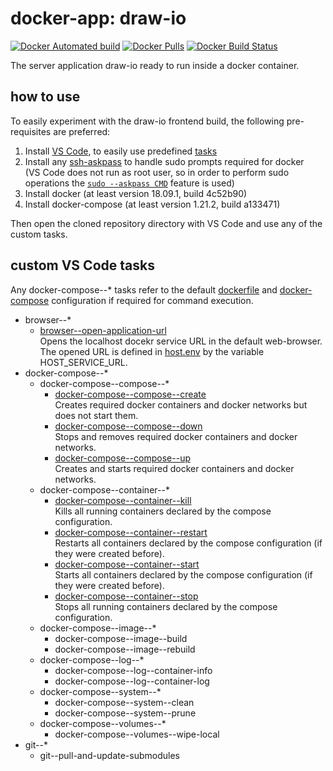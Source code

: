# docker-app: draw-io

[![Docker Automated build](https://img.shields.io/docker/automated/talsenteam/docker-draw-io.svg?style=for-the-badge)](https://hub.docker.com/r/talsenteam/docker-draw-io/)
[![Docker Pulls](https://img.shields.io/docker/pulls/talsenteam/docker-draw-io.svg?style=for-the-badge)](https://hub.docker.com/r/talsenteam/docker-draw-io/)
[![Docker Build Status](https://img.shields.io/docker/build/talsenteam/docker-draw-io.svg?style=for-the-badge)](https://hub.docker.com/r/talsenteam/docker-draw-io/)

The server application draw-io ready to run inside a docker container.

## how to use

To easily experiment with the draw-io frontend build, the following pre-requisites are preferred:

1. Install [VS Code](https://code.visualstudio.com/), to easily use predefined [tasks](.vscode/tasks.json)
2. Install any [ssh-askpass](https://man.openbsd.org/ssh-askpass.1) to handle sudo prompts required for docker  
   (VS Code does not run as root user, so in order to perform sudo operations the [`sudo --askpass CMD`](bash/util/elevate.sh) feature is used)
3. Install docker (at least version 18.09.1, build 4c52b90)
4. Install docker-compose (at least version 1.21.2, build a133471)

Then open the cloned repository directory with VS Code and use any of the custom tasks.

## custom VS Code tasks

Any docker-compose--* tasks refer to the default [dockerfile](docker/server--draw-io/default.docker) and [docker-compose](docker-compose/server--draw-io/default.docker-compose) configuration if required for command execution.

- browser--*
  - [browser--open-application-url](bash-commands/browser--open-application-url.sh)  
    Opens the localhost docekr service URL in the default web-browser. The opened URL is defined in [host.env](host.env) by the variable HOST_SERVICE_URL.
- docker-compose--*
  - docker-compose--compose--*
    - [docker-compose--compose--create](bash-commands/docker-compose--compose--create.sh)  
      Creates required docker containers and docker networks but does not start them.
    - [docker-compose--compose--down](bash-commands/docker-compose--compose--down.sh)  
      Stops and removes required docker containers and docker networks.
    - [docker-compose--compose--up](bash-commands/docker-compose--compose--up.sh)  
      Creates and starts required docker containers and docker networks.
  - docker-compose--container--*
    - [docker-compose--container--kill](bash-commands/docker-compose--container--kill.sh)  
      Kills all running containers declared by the compose configuration.
    - [docker-compose--container--restart](bash-commands/docker-compose--container--restart.sh)  
      Restarts all containers declared by the compose configuration (if they were created before).
    - [docker-compose--container--start](bash-commands/docker-compose--container--start.sh)  
      Starts all containers declared by the compose configuration (if they were created before).
    - [docker-compose--container--stop](bash-commands/docker-compose--container--stop.sh)  
      Stops all running containers declared by the compose configuration.
  - docker-compose--image--*
    - docker-compose--image--build
    - docker-compose--image--rebuild
  - docker-compose--log--*
    - docker-compose--log--container-info
    - docker-compose--log--container-log
  - docker-compose--system--*
    - docker-compose--system--clean
    - docker-compose--system--prune
  - docker-compose--volumes--*
    - docker-compose--volumes--wipe-local
- git--*
  - git--pull-and-update-submodules
